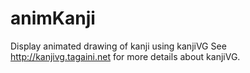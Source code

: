 # animKanji
Display animated drawing of kanji using kanjiVG
See http://kanjivg.tagaini.net for more details about kanjiVG.
